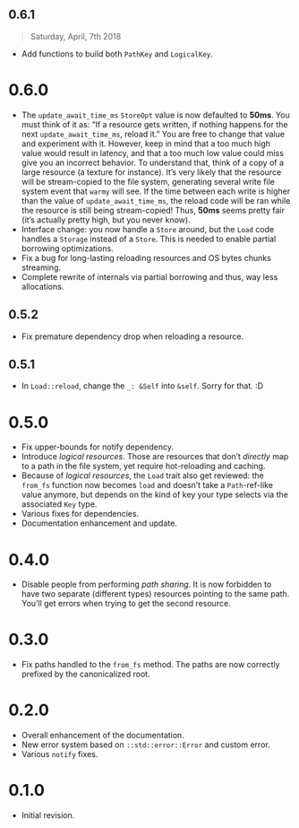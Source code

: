 ## 0.6.1

> Saturday, April, 7th 2018

- Add functions to build both `PathKey` and `LogicalKey`.

# 0.6.0

- The `update_await_time_ms` `StoreOpt` value is now defaulted to **50ms**. You must think of it as:
  “If a resource gets written, if nothing happens for the next `update_await_time_ms`, reload it.”
  You are free to change that value and experiment with it. However, keep in mind that a too much
  high value would result in latency, and that a too much low value could miss give you an incorrect
  behavior. To understand that, think of a copy of a large resource (a texture for instance). It’s
  very likely that the resource will be stream-copied to the file system, generating several write
  file system event that `warmy` will see. If the time between each write is higher than the value
  of `update_await_time_ms`, the reload code will be ran while the resource is still being
  stream-copied! Thus, **50ms** seems pretty fair (it’s actually pretty high, but you never know).
- Interface change: you now handle a `Store` around, but the `Load` code handles a
  `Storage` instead of a `Store`. This is needed to enable partial borrowing
  optimizations.
- Fix a bug for long-lasting reloading resources and OS bytes chunks streaming.
- Complete rewrite of internals via partial borrowing and thus, way less allocations.

## 0.5.2

- Fix premature dependency drop when reloading a resource.

## 0.5.1

- In `Load::reload`, change the `_: &Self` into `&self`. Sorry for that. :D

# 0.5.0

- Fix upper-bounds for notify dependency.
- Introduce *logical resources*. Those are resources that don’t *directly* map to a path in the file
  system, yet require hot-reloading and caching.
- Because of *logical resources*, the `Load` trait also get reviewed: the `from_fs` function now
  becomes `load` and doesn’t take a `Path`-ref-like value anymore, but depends on the kind of key
  your type selects via the associated `Key` type.
- Various fixes for dependencies.
- Documentation enhancement and update.

# 0.4.0

- Disable people from performing *path sharing*. It is now forbidden to have two separate
  (different types) resources pointing to the same path. You’ll get errors when trying to get the
  second resource.

# 0.3.0

- Fix paths handled to the `from_fs` method. The paths are now correctly prefixed by the
  canonicalized root.

# 0.2.0

- Overall enhancement of the documentation.
- New error system based on `::std::error::Error` and custom error.
- Various `notify` fixes.

# 0.1.0

- Initial revision.
